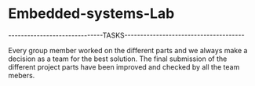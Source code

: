 # Embedded-systems-Lab
------------------------------TASKS--------------------------------------

Every group member worked on the different parts and we always make a decision as a team for the best solution.
The final submission of the different project parts have been improved and checked by all the team mebers.
